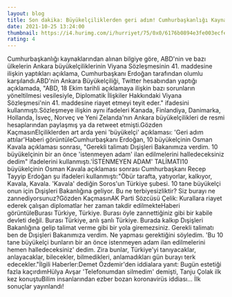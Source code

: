 ```yaml
--- 
layout: blog
title: Son dakika: Büyükelçiliklerden geri adım! Cumhurbaşkanlığı Kaynakları: Erdoğan olumlu karşıladı
date: 2021-10-25 13:24:00
thumbnail: https://i4.hurimg.com/i/hurriyet/75/0x0/6176b0894e3fe003ecfe28c7.jpg
rating: 4
---
```

Cumhurbaşkanlığı kaynaklarından alınan bilgiye göre, ABD'nin ve bazı ülkelerin Ankara büyükelçiliklerinin Viyana Sözleşmesinin 41. maddesine ilişkin yaptıkları açıklama, Cumhurbaşkanı Erdoğan tarafından olumlu karşılandı.ABD'nin Ankara Büyükelçiliği, Twitter hesabından yaptığı açıklamada, "ABD, 18 Ekim tarihli açıklamaya ilişkin bazı sorunların yöneltilmesi vesilesiyle, Diplomatik İlişkiler Hakkındaki Viyana Sözleşmesi'nin 41. maddesine riayet etmeyi teyit eder." ifadesini kullanmıştı.Sözleşmeye ilişkin aynı ifadeleri Kanada, Finlandiya, Danimarka, Hollanda, İsveç, Norveç ve Yeni Zelanda'nın Ankara büyükelçilikleri de resmi hesaplarından paylaşmış ya da retweet etmişti.Gözden KaçmasınElçiliklerden art arda yeni 'büyükelçi' açıklaması: 'Geri adım attılar'Haberi görüntüleCumhurbaşkanı Erdoğan, 10 büyükelçinin Osman Kavala açıklaması sonrası, "Gerekli talimatı Dışişleri Bakanımıza verdim. 10 büyükelçinin bir an önce 'istenmeyen adam' ilan edilmelerini halledeceksiniz dedim" ifadelerini kullanmıştı.'İSTENMEYEN ADAM' TALİMATI10 büyükelçinin Osman Kavala açıklaması sonrası Cumhurbaşkanı Recep Tayyip Erdoğan şu ifadeleri kullanmıştı:"Öbür tarafta, yatıyorlar, kalkıyor, Kavala, Kavala. 'Kavala' dediğin Soros'un Türkiye şubesi. 10 tane büyükelçi onun için Dışişleri Bakanlığına geliyor. Bu ne terbiyesizliktir? Siz burayı ne zannediyorsunuz?Gözden KaçmasınAK Parti Sözcüsü Çelik: Kurallara riayet ederek çalışan diplomatlar her zaman takdir edilmekteHaberi görüntüleBurası Türkiye, Türkiye. Burası öyle zannettiğiniz gibi bir kabile devleti değil. Burası Türkiye, anlı şanlı Türkiye. Burada kalkıp Dışişleri Bakanlığına gelip talimat verme gibi bir yola giremezsiniz. Gerekli talimatı ben de Dışişleri Bakanımıza verdim. Ne yapması gerektiğini söyledim. 'Bu 10 tane büyükelçi bunların bir an önce istenmeyen adam ilan edilmelerini hemen halledeceksiniz' dedim. Zira bunlar, Türkiye'yi tanıyacaklar, anlayacaklar, bilecekler, bilmedikleri, anlamadıkları gün burayı terk edecekler."İlgili Haberler:Demet Özdemir'den iddialara yanıt: Bugün estetiği fazla kaçırdımHülya Avşar 'Telefonumdan silmedim' demişti, Tanju Çolak ilk kez konuştuBilim insanlarından ezber bozan koronavirüs iddiası... İlk sonuçlar yayınlandı!